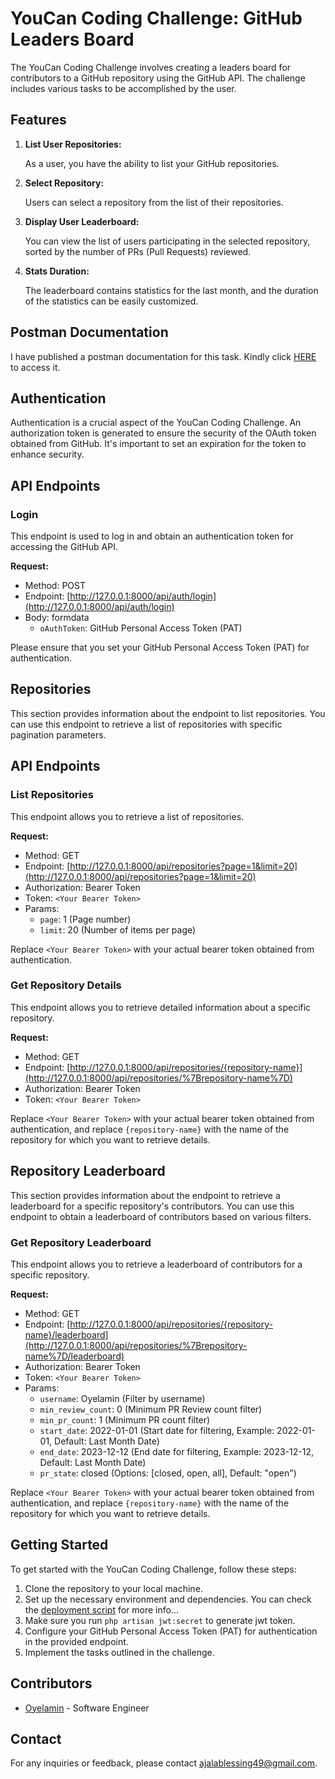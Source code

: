 # YouCan Coding Challenge: GitHub Leaders Board

The YouCan Coding Challenge involves creating a leaders board for contributors to a GitHub repository using the GitHub API. The challenge includes various tasks to be accomplished by the user.

## Features

1.  **List User Repositories:**

    As a user, you have the ability to list your GitHub repositories.

2.  **Select Repository:**

    Users can select a repository from the list of their repositories.

3.  **Display User Leaderboard:**

    You can view the list of users participating in the selected repository, sorted by the number of PRs (Pull Requests) reviewed.

4.  **Stats Duration:**

    The leaderboard contains statistics for the last month, and the duration of the statistics can be easily customized.
## Postman Documentation
I have published a postman documentation for this task. Kindly click [HERE](https://documenter.getpostman.com/view/23410509/2s9Y5YR2Et) to access it.


## Authentication

Authentication is a crucial aspect of the YouCan Coding Challenge. An authorization token is generated to ensure the security of the OAuth token obtained from GitHub. It's important to set an expiration for the token to enhance security.

## API Endpoints

### Login

This endpoint is used to log in and obtain an authentication token for accessing the GitHub API.

**Request:**

-   Method: POST
-   Endpoint: [http://127.0.0.1:8000/api/auth/login](http://127.0.0.1:8000/api/auth/login)
-   Body: formdata
    -   `oAuthToken`: GitHub Personal Access Token (PAT)

Please ensure that you set your GitHub Personal Access Token (PAT) for authentication.

## Repositories

This section provides information about the endpoint to list repositories. You can use this endpoint to retrieve a list of repositories with specific pagination parameters.

## API Endpoints
### List Repositories

This endpoint allows you to retrieve a list of repositories.

**Request:**

-   Method: GET
-   Endpoint: [http://127.0.0.1:8000/api/repositories?page=1&limit=20](http://127.0.0.1:8000/api/repositories?page=1&limit=20)
-   Authorization: Bearer Token
-   Token: `<Your Bearer Token>`
-   Params:
    -   `page`: 1 (Page number)
    -   `limit`: 20 (Number of items per page)

Replace `<Your Bearer Token>` with your actual bearer token obtained from authentication.

### Get Repository Details

This endpoint allows you to retrieve detailed information about a specific repository.

**Request:**

-   Method: GET
-   Endpoint: [http://127.0.0.1:8000/api/repositories/{repository-name}](http://127.0.0.1:8000/api/repositories/%7Brepository-name%7D)
-   Authorization: Bearer Token
-   Token: `<Your Bearer Token>`

Replace `<Your Bearer Token>` with your actual bearer token obtained from authentication, and replace `{repository-name}` with the name of the repository for which you want to retrieve details.

## Repository Leaderboard

This section provides information about the endpoint to retrieve a leaderboard for a specific repository's contributors. You can use this endpoint to obtain a leaderboard of contributors based on various filters.

### Get Repository Leaderboard

This endpoint allows you to retrieve a leaderboard of contributors for a specific repository.

**Request:**

-   Method: GET
-   Endpoint: [http://127.0.0.1:8000/api/repositories/{repository-name}/leaderboard](http://127.0.0.1:8000/api/repositories/%7Brepository-name%7D/leaderboard)
-   Authorization: Bearer Token
-   Token: `<Your Bearer Token>`
-   Params:
    -   `username`: Oyelamin (Filter by username)
    -   `min_review_count`: 0 (Minimum PR Review count filter)
    -   `min_pr_count`: 1 (Minimum PR count filter)
    -   `start_date`: 2022-01-01 (Start date for filtering, Example: 2022-01-01, Default: Last Month Date)
    -   `end_date`: 2023-12-12 (End date for filtering, Example: 2023-12-12, Default: Last Month Date)
    -   `pr_state`: closed (Options: [closed, open, all], Default: "open")

Replace `<Your Bearer Token>` with your actual bearer token obtained from authentication, and replace `{repository-name}` with the name of the repository for which you want to retrieve details.

## Getting Started

To get started with the YouCan Coding Challenge, follow these steps:

1.  Clone the repository to your local machine.
2.  Set up the necessary environment and dependencies. You can check the [deployment script](https://github.com/Oyelamin/youcan-shop-coding-challenge/blob/main/.github/workflows/app-deployment.yml) for more info...
3. Make sure you run `php artisan jwt:secret` to generate jwt token.
3.  Configure your GitHub Personal Access Token (PAT) for authentication in the provided endpoint.
4.  Implement the tasks outlined in the challenge.

## Contributors

-   [Oyelamin](https://github.com/Oyelamin) - Software Engineer

## Contact

For any inquiries or feedback, please contact [ajalablessing49@gmail.com](mailto:ajalablessing49@gmail.com).
